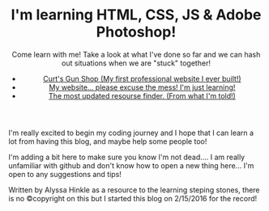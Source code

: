 <html>
<head>
  <meta charset="utf-8" />
  <title>Web&nbsp;Developing</title>
</head>
<body>
<header>
<h1>I'm learning HTML, CSS, JS & Adobe Photoshop!</h1>
  <p>Come learn with me! Take a look at what I've done so far and we can hash out situations when we are "stuck" together!</p>
<nav>
  <ul>
    <li><a href="www.curtsgunshopinc.net">Curt's Gun Shop (My first professional website I ever built!)</a></li>
    <li><a href="makeitmine.me">My website... please excuse the mess! I'm just learning!</a></li>
    <li><a href="www.w3c.org">The most updated resourse finder. (From what I'm told!)</a></li>
  </ul>
</header>
<p>I'm really excited to begin my coding journey and I hope that I can learn a lot from having this blog, and maybe help some people too!</p>
<p>I'm adding a bit here to make sure you know I'm not dead....  I am really unfamiliar with github and don't know how to open a new thing here... I'm open to any suggestions and tips!</p>
</body>
<footer>
<p>Written by Alyssa Hinkle as a resource to the learning steping stones, there is no &copy;copyright on this but I started this blog on 2/15/2016 for the record!</p>
</footer>
</html>
